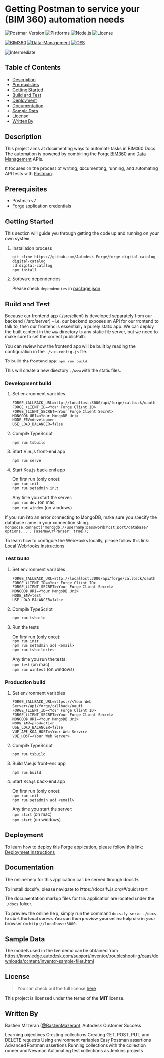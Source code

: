 # Getting Postman to service your (BIM 360) automation needs

![Postman Version](https://img.shields.io/badge/postman-v7.26.0-green.svg)
![Platforms](https://img.shields.io/badge/platform-Windows|MacOS-lightgray.svg)
![Node.js](https://img.shields.io/badge/node-%3E%3D%2010.0.0-brightgreen.svg)
![License](https://img.shields.io/badge/license-MIT-green.svg)

[![BIM360](https://img.shields.io/badge/BIM360-v1-green.svg)](http://autodesk-forge.github.io)
[![Data-Management](https://img.shields.io/badge/Data%20Management-v2-green.svg)](http://autodesk-forge.github.io)
[![OSS](https://img.shields.io/badge/OSS-v2-green.svg)](http://autodesk-forge.github.io)

![Intermediate](https://img.shields.io/badge/Level-Intermediate-blue.svg)

## Table of Contents

* [Description](#description)
* [Prerequisites](#prerequisites)
* [Getting Started](#getting-started)
* [Build and Test](#build-and-test)
* [Deployment](#deployment)
* [Documentation](#documentation)
* [Sample Data](#sample-data)
* [License](#license)
* [Written By](#written-by)

## Description

This project aims at documenting ways to automate tasks in BIM360 Docs. 
The automation is powered by combining the Forge [BIM360](https://forge.autodesk.com/en/docs/bim360/v1/reference/http/) and [Data Management](https://forge.autodesk.com/en/docs/data/v2/reference/http/) APIs. 

It focuses on the process of writing, documenting, running, and automating API tests with [Postman](https://www.postman.com/).

## Prerequisites

- Postman v7
- [Forge](https://forge.autodesk.com) application credentials

## Getting Started

This section will guide you through getting the code up and running on your own system.

1. Installation process

    ```git clone https://github.com/Autodesk-Forge/forge-digital-catalog digital-catalog```\
    ```cd digital-catalog``` \
    ```npm install```

2. Software dependencies

    Please check `dependencies` in [package.json](package.json).

## Build and Test

Because our frontend app (./src/client) is developed separately from our backend (./src/server) - i.e. our backend exposes an
API for our frontend to talk to, then our frontend is essentially a purely static app. We can deploy
the built content in the ```www``` directory to any static file server, but we need to make sure to set the correct
publicPath.

You can review how the frontend app will be built by reading the configuration in the ```./vue.config.js``` file.

To build the frontend app: ```npm run build```

This will create a new directory ```./www``` with the static files.

### Development build

1. Set environment variables

    ```FORGE_CALLBACK_URL=http://localhost:3000/api/forge/callback/oauth``` \
    ```FORGE_CLIENT_ID=<Your Forge Client ID>``` \
    ```FORGE_CLIENT_SECRET=<Your Forge Client Secret>``` \
    ```MONGODB_URI=<Your MongoDB Uri>``` \
    ```NODE_ENV=development``` \
    ```USE_LOAD_BALANCER=false```

2. Compile TypeScript

    ```npm run tsbuild```

3. Start Vue.js front-end app

    ```npm run serve```

4. Start Koa.js back-end app

    On first run (only once): \
    ```npm run init```\
    ```npm run setadmin init```

    Any time you start the server: \
    ```npm run dev``` (on mac) \
    ```npm run windev``` (on windows)

If you run into an error connecting to MongoDB, make sure you specify the database name in your connection string.
`mongoose.connect('mongodb://username:password@host:port/database?options...', {useNewUrlParser: true});`

To learn how to configure the WebHooks locally, please follow this link: [Local WebHooks Instructions](webhooks)

### Test build

1. Set environment variables

    ```FORGE_CALLBACK_URL=http://localhost:3000/api/forge/callback/oauth``` \
    ```FORGE_CLIENT_ID=<Your Forge Client ID>``` \
    ```FORGE_CLIENT_SECRET=<Your Forge Client Secret>``` \
    ```MONGODB_URI=<Your MongoDB Uri>``` \
    ```NODE_ENV=test``` \
    ```USE_LOAD_BALANCER=false```

2. Compile TypeScript

    ```npm run tsbuild```

3. Run the tests

    On first run (only once): \
    ```npm run init``` \
    ```npm run setadmin add <email>``` \
    ```npm run tsbuild:test```

    Any time you run the tests: \
    ```npm test``` (on mac) \
    ```npm run wintest``` (on windows)

### Production build

1. Set environment variables

    ```FORGE_CALLBACK_URL=https://<Your Web Server>/api/forge/callback/oauth``` \
    ```FORGE_CLIENT_ID=<Your Forge Client ID>``` \
    ```FORGE_CLIENT_SECRET=<Your Forge Client Secret>``` \
    ```MONGODB_URI=<Your MongoDB Uri>``` \
    ```NODE_ENV=production``` \
    ```USE_LOAD_BALANCER=false``` \
    ```VUE_APP_KOA_HOST=<Your Web Server>``` \
    ```VUE_HOST=<Your Web Server>```

2. Compile TypeScript

    ```npm run tsbuild```

3. Build Vue.js front-end app

    ```npm run build```

4. Start Koa.js back-end app

    On first run (only once): \
    ```npm run init```\
    ```npm run setadmin add <email>```

    Any time you start the server: \
    ```npm start``` (on mac) \
    ```npm start``` (on windows)

## Deployment

To learn how to deploy this Forge application, please follow this link: [Deployment Instructions](deployment)

## Documentation

The online help for this application can be served through docsify.

To install docsify, please navigate to <https://docsify.js.org/#/quickstart>

The documentation markup files for this application are located under the ```./docs``` folder.

To preview the online help, simply run the command ```docsify serve ./docs``` to start the local server.
You can then preview your online help site in your browser on ```http://localhost:3000```.

## Sample Data

The models used in the live demo can be obtained from \
<https://knowledge.autodesk.com/support/inventor/troubleshooting/caas/downloads/content/inventor-sample-files.html>

## License

> You can check out the full license [here](LICENSE)

This project is licensed under the terms of the **MIT** license.

## Written By

Bastien Mazeran ([@BastienMazeran](https://twitter.com/BastienMazeran)), Autodesk Customer Success


Learning objectives
Creating collections
Creating GET, POST, PUT, and DELETE requests
Using environment variables
Easy Postman assertions
Advanced Postman assertions
Running collections with the collection runner and Newman
Automating test collections as Jenkins projects



